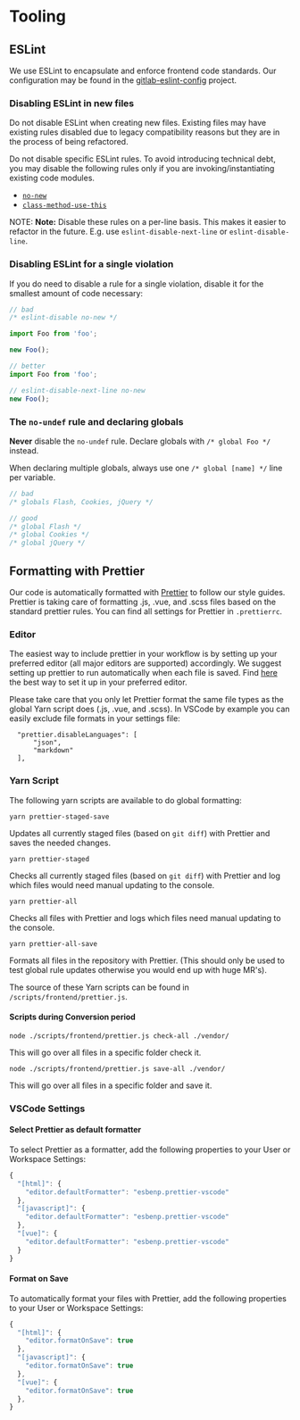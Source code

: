 # Tooling

## ESLint

We use ESLint to encapsulate and enforce frontend code standards. Our configuration may be found in the [gitlab-eslint-config](https://gitlab.com/gitlab-org/gitlab-eslint-config) project.

### Disabling ESLint in new files

Do not disable ESLint when creating new files. Existing files may have existing rules
disabled due to legacy compatibility reasons but they are in the process of being refactored.

Do not disable specific ESLint rules. To avoid introducing technical debt, you may disable the following
rules only if you are invoking/instantiating existing code modules.

- [`no-new`](https://eslint.org/docs/rules/no-new)
- [`class-method-use-this`](https://eslint.org/docs/rules/class-methods-use-this)

NOTE: **Note:**
Disable these rules on a per-line basis. This makes it easier to refactor
in the future. E.g. use `eslint-disable-next-line` or `eslint-disable-line`.

### Disabling ESLint for a single violation

If you do need to disable a rule for a single violation, disable it for the smallest amount of code necessary:

```javascript
// bad
/* eslint-disable no-new */

import Foo from 'foo';

new Foo();

// better
import Foo from 'foo';

// eslint-disable-next-line no-new
new Foo();
```

### The `no-undef` rule and declaring globals

**Never** disable the `no-undef` rule. Declare globals with `/* global Foo */` instead.

When declaring multiple globals, always use one `/* global [name] */` line per variable.

```javascript
// bad
/* globals Flash, Cookies, jQuery */

// good
/* global Flash */
/* global Cookies */
/* global jQuery */
```

## Formatting with Prettier

Our code is automatically formatted with [Prettier](https://prettier.io) to follow our style guides. Prettier is taking care of formatting .js, .vue, and .scss files based on the standard prettier rules. You can find all settings for Prettier in `.prettierrc`.

### Editor

The easiest way to include prettier in your workflow is by setting up your preferred editor (all major editors are supported) accordingly. We suggest setting up prettier to run automatically when each file is saved. Find [here](https://prettier.io/docs/en/editors.html) the best way to set it up in your preferred editor.

Please take care that you only let Prettier format the same file types as the global Yarn script does (.js, .vue, and .scss). In VSCode by example you can easily exclude file formats in your settings file:

```
  "prettier.disableLanguages": [
      "json",
      "markdown"
  ],
```

### Yarn Script

The following yarn scripts are available to do global formatting:

```
yarn prettier-staged-save
```

Updates all currently staged files (based on `git diff`) with Prettier and saves the needed changes.

```
yarn prettier-staged
```

Checks all currently staged files (based on `git diff`) with Prettier and log which files would need manual updating to the console.

```
yarn prettier-all
```

Checks all files with Prettier and logs which files need manual updating to the console.

```
yarn prettier-all-save
```

Formats all files in the repository with Prettier. (This should only be used to test global rule updates otherwise you would end up with huge MR's).

The source of these Yarn scripts can be found in `/scripts/frontend/prettier.js`.

#### Scripts during Conversion period

```
node ./scripts/frontend/prettier.js check-all ./vendor/
```

This will go over all files in a specific folder check it.

```
node ./scripts/frontend/prettier.js save-all ./vendor/
```

This will go over all files in a specific folder and save it.

### VSCode Settings

#### Select Prettier as default formatter

To select Prettier as a formatter, add the following properties to your User or Workspace Settings:

```javascript
{
  "[html]": {
    "editor.defaultFormatter": "esbenp.prettier-vscode"
  },
  "[javascript]": {
    "editor.defaultFormatter": "esbenp.prettier-vscode"
  },
  "[vue]": {
    "editor.defaultFormatter": "esbenp.prettier-vscode"
  }
}
```

#### Format on Save

To automatically format your files with Prettier, add the following properties to your User or Workspace Settings:

```javascript
{
  "[html]": {
    "editor.formatOnSave": true
  },
  "[javascript]": {
    "editor.formatOnSave": true
  },
  "[vue]": {
    "editor.formatOnSave": true
  },
}
```
